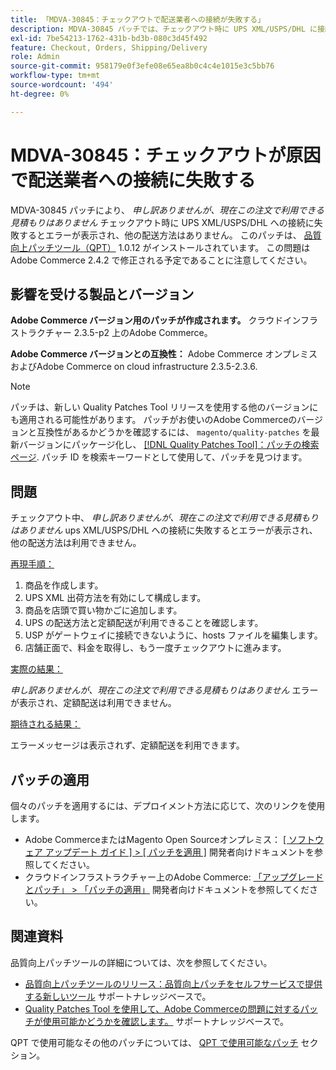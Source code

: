 ```yaml
---
title: 「MDVA-30845：チェックアウトで配送業者への接続が失敗する」
description: MDVA-30845 パッチでは、チェックアウト時に UPS XML/USPS/DHL に接続できない場合に「Sorry, no quote are available for this order at this time*」というエラーが表示され、他の配送方法がない問題が修正されています。 このパッチは、[Quality Patches Tool （QPT） ] （/help/announcements/adobe-commerce-announcements/magento-quality-patches-released-new-tool-to-self-serve-quality-patches.md） 1.0.12 がインストールされている場合に利用できます。 この問題はAdobe Commerce 2.4.2 で修正される予定であることに注意してください。
exl-id: 7be54213-1762-431b-bd3b-080c3d45f492
feature: Checkout, Orders, Shipping/Delivery
role: Admin
source-git-commit: 958179e0f3efe08e65ea8b0c4c4e1015e3c5bb76
workflow-type: tm+mt
source-wordcount: '494'
ht-degree: 0%

---
```


# MDVA-30845：チェックアウトが原因で配送業者への接続に失敗する

MDVA-30845 パッチにより、 *申し訳ありませんが、現在この注文で利用できる見積もりはありません* チェックアウト時に UPS XML/USPS/DHL への接続に失敗するとエラーが表示され、他の配送方法はありません。 このパッチは、 [品質向上パッチツール（QPT）](/help/announcements/adobe-commerce-announcements/magento-quality-patches-released-new-tool-to-self-serve-quality-patches.md) 1.0.12 がインストールされています。 この問題はAdobe Commerce 2.4.2 で修正される予定であることに注意してください。

## 影響を受ける製品とバージョン

**Adobe Commerce バージョン用のパッチが作成されます。** クラウドインフラストラクチャー 2.3.5-p2 上のAdobe Commerce。

**Adobe Commerce バージョンとの互換性：** Adobe Commerce オンプレミスおよびAdobe Commerce on cloud infrastructure 2.3.5-2.3.6.

>[!NOTE]
>
>パッチは、新しい Quality Patches Tool リリースを使用する他のバージョンにも適用される可能性があります。 パッチがお使いのAdobe Commerceのバージョンと互換性があるかどうかを確認するには、 `magento/quality-patches` を最新バージョンにパッケージ化し、 [[!DNL Quality Patches Tool]：パッチの検索ページ](https://devdocs.magento.com/quality-patches/tool.html#patch-grid). パッチ ID を検索キーワードとして使用して、パッチを見つけます。

## 問題

チェックアウト中、 *申し訳ありませんが、現在この注文で利用できる見積もりはありません* ups XML/USPS/DHL への接続に失敗するとエラーが表示され、他の配送方法は利用できません。

<u>再現手順：</u>

1. 商品を作成します。
1. UPS XML 出荷方法を有効にして構成します。
1. 商品を店頭で買い物かごに追加します。
1. UPS の配送方法と定額配送が利用できることを確認します。
1. USP がゲートウェイに接続できないように、hosts ファイルを編集します。
1. 店舗正面で、料金を取得し、もう一度チェックアウトに進みます。

<u>実際の結果：</u>

*申し訳ありませんが、現在この注文で利用できる見積もりはありません* エラーが表示され、定額配送は利用できません。

<u>期待される結果：</u>

エラーメッセージは表示されず、定額配送を利用できます。

## パッチの適用

個々のパッチを適用するには、デプロイメント方法に応じて、次のリンクを使用します。

* Adobe CommerceまたはMagento Open Sourceオンプレミス： [[ ソフトウェア アップデート ガイド ] > [ パッチを適用 ]](https://devdocs.magento.com/guides/v2.4/comp-mgr/patching/mqp.html) 開発者向けドキュメントを参照してください。
* クラウドインフラストラクチャー上のAdobe Commerce: [「アップグレードとパッチ」 > 「パッチの適用」](https://devdocs.magento.com/cloud/project/project-patch.html) 開発者向けドキュメントを参照してください。


## 関連資料

品質向上パッチツールの詳細については、次を参照してください。

* [品質向上パッチツールのリリース：品質向上パッチをセルフサービスで提供する新しいツール](/help/announcements/adobe-commerce-announcements/magento-quality-patches-released-new-tool-to-self-serve-quality-patches.md) サポートナレッジベースで。
* [Quality Patches Tool を使用して、Adobe Commerceの問題に対するパッチが使用可能かどうかを確認します。](/help/support-tools/patches-available-in-qpt-tool/check-patch-for-magento-issue-with-magento-quality-patches.md) サポートナレッジベースで。

QPT で使用可能なその他のパッチについては、 [QPT で使用可能なパッチ](https://support.magento.com/hc/en-us/sections/360010506631-Patches-available-in-MQP-tool-) セクション。
